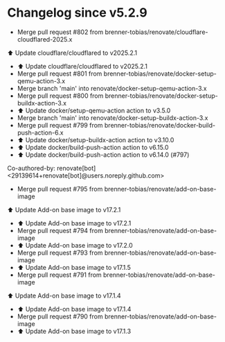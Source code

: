 # Changelog since v5.2.9
- Merge pull request #802 from brenner-tobias/renovate/cloudflare-cloudflared-2025.x

⬆️ Update cloudflare/cloudflared to v2025.2.1 
- ⬆️ Update cloudflare/cloudflared to v2025.2.1 
- Merge pull request #801 from brenner-tobias/renovate/docker-setup-qemu-action-3.x 
- Merge branch 'main' into renovate/docker-setup-qemu-action-3.x 
- Merge pull request #800 from brenner-tobias/renovate/docker-setup-buildx-action-3.x 
- ⬆️ Update docker/setup-qemu-action action to v3.5.0 
- Merge branch 'main' into renovate/docker-setup-buildx-action-3.x 
- Merge pull request #799 from brenner-tobias/renovate/docker-build-push-action-6.x 
- ⬆️ Update docker/setup-buildx-action action to v3.10.0 
- ⬆️ Update docker/build-push-action action to v6.15.0 
- ⬆️ Update docker/build-push-action action to v6.14.0 (#797)

Co-authored-by: renovate[bot] <29139614+renovate[bot]@users.noreply.github.com> 
- Merge pull request #795 from brenner-tobias/renovate/add-on-base-image

⬆️ Update Add-on base image to v17.2.1 
- ⬆️ Update Add-on base image to v17.2.1 
- Merge pull request #794 from brenner-tobias/renovate/add-on-base-image 
- ⬆️ Update Add-on base image to v17.2.0 
- Merge pull request #793 from brenner-tobias/renovate/add-on-base-image 
- ⬆️ Update Add-on base image to v17.1.5 
- Merge pull request #791 from brenner-tobias/renovate/add-on-base-image

⬆️ Update Add-on base image to v17.1.4 
- ⬆️ Update Add-on base image to v17.1.4 
- Merge pull request #790 from brenner-tobias/renovate/add-on-base-image 
- ⬆️ Update Add-on base image to v17.1.3 
